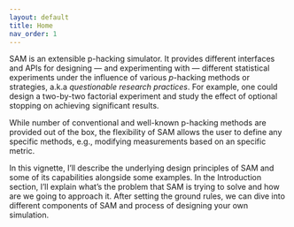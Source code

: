 ```yaml
---
layout: default
title: Home
nav_order: 1
---
```


SAM is an extensible p-hacking simulator. It provides different interfaces and APIs for designing — and experimenting with — different statistical experiments under the influence of various *p*-hacking methods or strategies, a.k.a *questionable research practices*. For example, one could design a two-by-two factorial experiment and study the effect of optional stopping on achieving significant results.

While number of conventional and well-known p-hacking methods are provided out of the box, the flexibility of SAM allows the user to define any specific methods, e.g., modifying measurements based on an specific metric. 

In this vignette, I’ll describe the underlying design principles of SAM and some of its capabilities alongside some examples. In the Introduction section, I’ll explain what’s the problem that SAM is trying to solve and how are we going to approach it. After setting the ground rules, we can dive into different components of SAM and process of designing your own simulation.